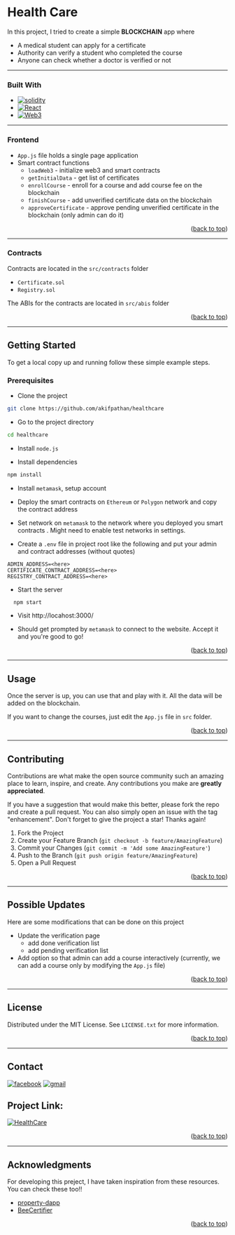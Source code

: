 <!-- ABOUT THE PROJECT -->

# Health Care

In this project, I tried to create a simple **BLOCKCHAIN** app where

- A medical student can apply for a certificate
- Authority can verify a student who completed the course
- Anyone can check whether a doctor is verified or not

---

### Built With

- [![solidity][solidity.sol]][solidity-url]
- [![React][react.js]][react-url]
- [![Web3][web3.js]][web3-url]

---

### Frontend

- `App.js` file holds a single page application
- Smart contract functions
  - `loadWeb3` - initialize web3 and smart contracts
  - `getInitialData` - get list of certificates
  - `enrollCourse` - enroll for a course and add course fee on the blockchain
  - `finishCourse` - add unverified certificate data on the blockchain
  - `approveCertificate` - approve pending unverified certificate in the blockchain (only admin can do it)

<p align="right">(<a href="#readme-top">back to top</a>)</p>

---

### Contracts

Contracts are located in the `src/contracts` folder

- `Certificate.sol`
- `Registry.sol`

The ABIs for the contracts are located in `src/abis` folder

<p align="right">(<a href="#readme-top">back to top</a>)</p>

---

<!-- GETTING STARTED -->

## Getting Started

To get a local copy up and running follow these simple example steps.

### Prerequisites

- Clone the project

```bash
git clone https://github.com/akifpathan/healthcare
```

- Go to the project directory

```bash
cd healthcare
```

- Install `node.js`

- Install dependencies

```bash
npm install
```

- Install `metamask`, setup account

- Deploy the smart contracts on `Ethereum` or `Polygon` network and copy the contract address

- Set network on `metamask` to the network where you deployed you smart contracts . Might need to enable test networks in settings.

- Create a `.env` file in project root like the following and put your admin and contract addresses (without quotes)

```env
ADMIN_ADDRESS=<here>
CERTIFICATE_CONTRACT_ADDRESS=<here>
REGISTRY_CONTRACT_ADDRESS=<here>
```

- Start the server

```bash
  npm start
```

- Visit http://locahost:3000/

- Should get prompted by `metamask` to connect to the website. Accept it and you're good to go!

<p align="right">(<a href="#readme-top">back to top</a>)</p>

---

<!-- USAGE EXAMPLES -->

## Usage

Once the server is up, you can use that and play with it. All the data will be added on the blockchain.

If you want to change the courses, just edit the `App.js` file in `src` folder.

<p align="right">(<a href="#readme-top">back to top</a>)</p>

---

<!-- CONTRIBUTING -->

## Contributing

Contributions are what make the open source community such an amazing place to learn, inspire, and create. Any contributions you make are **greatly appreciated**.

If you have a suggestion that would make this better, please fork the repo and create a pull request. You can also simply open an issue with the tag "enhancement".
Don't forget to give the project a star! Thanks again!

1. Fork the Project
2. Create your Feature Branch (`git checkout -b feature/AmazingFeature`)
3. Commit your Changes (`git commit -m 'Add some AmazingFeature'`)
4. Push to the Branch (`git push origin feature/AmazingFeature`)
5. Open a Pull Request

<p align="right">(<a href="#readme-top">back to top</a>)</p>

---

<!-- Possible Updates -->

## Possible Updates

Here are some modifications that can be done on this project

- Update the verification page
  - add done verification list
  - add pending verification list
- Add option so that admin can add a course interactively (currently, we can add a course only by modifying the `App.js` file)
<p align="right">(<a href="#readme-top">back to top</a>)</p>

---

<!-- LICENSE -->

## License

Distributed under the MIT License. See `LICENSE.txt` for more information.

<p align="right">(<a href="#readme-top">back to top</a>)</p>

---

<!-- CONTACT -->

## Contact

[![facebook][facebook.ico]][facebook-url]
[![gmail][gmail.ico]][gmail-url]

## Project Link:

[![HealthCare][github.git]][project-url]

<p align="right">(<a href="#readme-top">back to top</a>)</p>

---

<!-- ACKNOWLEDGMENTS -->

## Acknowledgments

For developing this preject, I have taken inspiration from these resources. You can check these too!!

- [property-dapp](https://github.com/Tahmeed156/property-dapp)
- [BeeCertifier](https://github.com/hmasum52/BUET-Beecrypt-BeeCertifier)

<p align="right">(<a href="#readme-top">back to top</a>)</p>

<!-- MARKDOWN LINKS & IMAGES -->
<!-- https://www.markdownguide.org/basic-syntax/#reference-style-links -->

[contributors-shield]: https://img.shields.io/github/contributors/github_username/repo_name.svg?style=for-the-badge
[contributors-url]: https://github.com/github_username/repo_name/graphs/contributors
[forks-shield]: https://img.shields.io/github/forks/github_username/repo_name.svg?style=for-the-badge
[forks-url]: https://github.com/github_username/repo_name/network/members
[stars-shield]: https://img.shields.io/github/stars/github_username/repo_name.svg?style=for-the-badge
[stars-url]: https://github.com/github_username/repo_name/stargazers
[issues-shield]: https://img.shields.io/github/issues/github_username/repo_name.svg?style=for-the-badge
[issues-url]: https://github.com/github_username/repo_name/issues
[license-shield]: https://img.shields.io/github/license/github_username/repo_name.svg?style=for-the-badge
[license-url]: https://github.com/github_username/repo_name/blob/master/LICENSE.txt
[linkedin-shield]: https://img.shields.io/badge/-LinkedIn-black.svg?style=for-the-badge&logo=linkedin&colorB=555
[linkedin-url]: https://linkedin.com/in/linkedin_username
[product-screenshot]: images/screenshot.png
[gmail.ico]: https://img.shields.io/badge/gmail-FFFFFF?style=for-the-badge&logo=gmail&logoColor=#EA4335
[gmail-url]: mailto:ahanafakif01@gmail.com
[facebook.ico]: https://img.shields.io/badge/facebook-FFFFFF?style=for-the-badge&logo=facebook&logoColor=#1877F2
[facebook-url]: https://facebook.com/ahanafakif01
[github.git]: https://img.shields.io/badge/github-111111?style=for-the-badge&logo=github&logoColor=#181717
[project-url]: https://github.com/akifpathan/healthcare
[solidity.sol]: https://img.shields.io/badge/Solidity-FFFFFF?style=for-the-badge&logo=solidity&logoColor=363636
[solidity-url]: https://docs.soliditylang.org/en/v0.8.17/
[next.js]: https://img.shields.io/badge/next.js-000000?style=for-the-badge&logo=nextdotjs&logoColor=white
[next-url]: https://nextjs.org/
[react.js]: https://img.shields.io/badge/React-20232A?style=for-the-badge&logo=react&logoColor=61DAFB
[react-url]: https://reactjs.org/
[web3.js]: https://img.shields.io/badge/web3.js-4A4A55?style=for-the-badge&logo=web3.js&logoColor=#F16822
[web3-url]: https://web3js.readthedocs.io/en/v1.8.1/
[vue.js]: https://img.shields.io/badge/Vue.js-35495E?style=for-the-badge&logo=vuedotjs&logoColor=4FC08D
[vue-url]: https://vuejs.org/
[angular.io]: https://img.shields.io/badge/Angular-DD0031?style=for-the-badge&logo=angular&logoColor=white
[angular-url]: https://angular.io/
[svelte.dev]: https://img.shields.io/badge/Svelte-4A4A55?style=for-the-badge&logo=svelte&logoColor=FF3E00
[svelte-url]: https://svelte.dev/
[laravel.com]: https://img.shields.io/badge/Laravel-FF2D20?style=for-the-badge&logo=laravel&logoColor=white
[laravel-url]: https://laravel.com
[bootstrap.com]: https://img.shields.io/badge/Bootstrap-563D7C?style=for-the-badge&logo=bootstrap&logoColor=white
[bootstrap-url]: https://getbootstrap.com
[jquery.com]: https://img.shields.io/badge/jQuery-0769AD?style=for-the-badge&logo=jquery&logoColor=white
[jquery-url]: https://jquery.com
